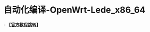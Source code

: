 # 自动化编译-OpenWrt-Lede_x86_64

#### - 【[官方教程跳转](https://github.com/281677160/build-openwrt/blob/main/README.md)】
